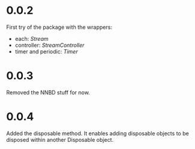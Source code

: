 # 0.0.2
First try of the package with the wrappers:
* each: *Stream*
* controller: *StreamController*
* timer and periodic: *Timer*

# 0.0.3
Removed the NNBD stuff for now.

# 0.0.4
Added the disposable method. 
It enables adding disposable objects to be disposed within another Disposable object.